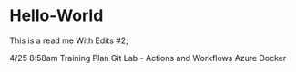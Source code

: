 # Hello-World

This is a read me
With Edits #2;  

4/25 8:58am
Training Plan
  Git Lab - Actions and Workflows 
  Azure 
  Docker
  
  

